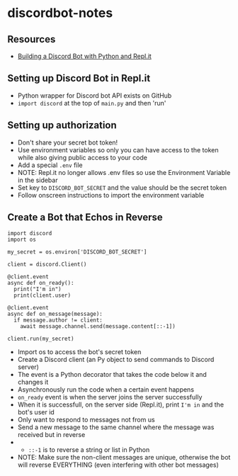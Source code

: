 # discordbot-notes

## Resources
- [Building a Discord Bot with Python and Repl.it](https://www.codementor.io/@garethdwyer/building-a-discord-bot-with-python-and-repl-it-miblcwejz)

## Setting up Discord Bot in Repl.it
- Python wrapper for Discord bot API exists on GitHub
- `import discord` at the top of `main.py` and then 'run'

## Setting up authorization
- Don't share your secret bot token!
- Use environment variables so only you can have access to the token while also giving public access to your code
- Add a special `.env` file
- NOTE: Repl.it no longer allows .env files so use the Environment Variable in the sidebar
- Set key to `DISCORD_BOT_SECRET` and the value should be the secret token
- Follow onscreen instructions to import the environment variable

## Create a Bot that Echos in Reverse
```
import discord
import os

my_secret = os.environ['DISCORD_BOT_SECRET']

client = discord.Client()

@client.event
async def on_ready():
  print("I'm in")
  print(client.user)

@client.event
async def on_message(message):
  if message.author != client:
    await message.channel.send(message.content[::-1])

client.run(my_secret)
```
- Import os to access the bot's secret token
- Create a Discord client (an Py object to send commands to Discord server)
- The event is a Python decorator that takes the code below it and changes it
- Asynchronously run the code when a certain event happens
- `on_ready` event is when the server joins the server successfully
- When it is successfull, on the server side (Repl.it), print `I'm in` and the bot's user id
- Only want to respond to messages not from us
- Send a new message to the same channel where the message was received but in reverse
- - `::-1` is to reverse a string or list in Python
- NOTE: Make sure the non-client messages are unique, otherwise the bot will reverse EVERYTHING (even interfering with other bot messages)
